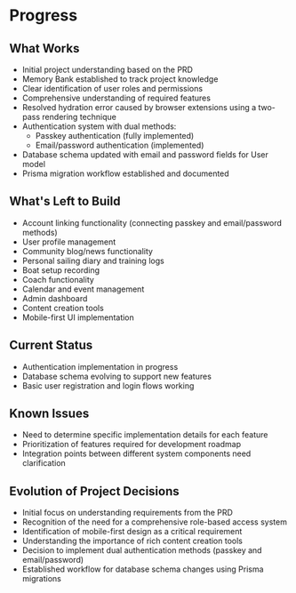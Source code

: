 # Progress

## What Works

- Initial project understanding based on the PRD
- Memory Bank established to track project knowledge
- Clear identification of user roles and permissions
- Comprehensive understanding of required features
- Resolved hydration error caused by browser extensions using a two-pass rendering technique
- Authentication system with dual methods:
  - Passkey authentication (fully implemented)
  - Email/password authentication (implemented)
- Database schema updated with email and password fields for User model
- Prisma migration workflow established and documented

## What's Left to Build

- Account linking functionality (connecting passkey and email/password methods)
- User profile management
- Community blog/news functionality
- Personal sailing diary and training logs
- Boat setup recording
- Coach functionality
- Calendar and event management
- Admin dashboard
- Content creation tools
- Mobile-first UI implementation

## Current Status

- Authentication implementation in progress
- Database schema evolving to support new features
- Basic user registration and login flows working

## Known Issues

- Need to determine specific implementation details for each feature
- Prioritization of features required for development roadmap
- Integration points between different system components need clarification

## Evolution of Project Decisions

- Initial focus on understanding requirements from the PRD
- Recognition of the need for a comprehensive role-based access system
- Identification of mobile-first design as a critical requirement
- Understanding the importance of rich content creation tools
- Decision to implement dual authentication methods (passkey and email/password)
- Established workflow for database schema changes using Prisma migrations
